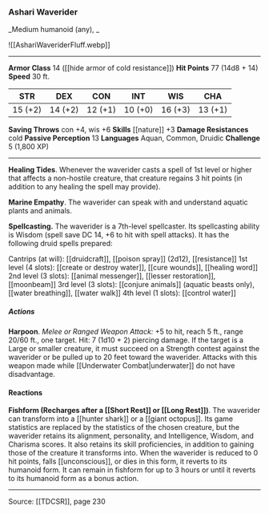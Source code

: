 ### Ashari Waverider
_Medium humanoid (any), _

![[AshariWaveriderFluff.webp]]




---

**Armor Class** 14 ([[hide armor of cold resistance]])
**Hit Points** 77 (14d8 + 14)
**Speed** 30 ft.

| STR     | DEX     | CON     | INT     | WIS     | CHA     |
|---------|---------|---------|---------|---------|---------|
| 15 (+2) | 14 (+2) | 12 (+1) | 10 (+0) | 16 (+3) | 13 (+1) |

**Saving Throws** con +4, wis +6
**Skills** [[nature]] +3
**Damage Resistances** cold
**Passive Perception** 13
**Languages** Aquan, Common, Druidic
**Challenge** 5 (1,800 XP)

---

**Healing Tides**. Whenever the waverider casts a spell of 1st level or higher that affects a non-hostile creature, that creature regains 3 hit points (in addition to any healing the spell may provide).

**Marine Empathy**. The waverider can speak with and understand aquatic plants and animals.

**Spellcasting.** The waverider is a 7th-level spellcaster. Its spellcasting ability is Wisdom (spell save DC 14, +6 to hit with spell attacks). It has the following druid spells prepared:

Cantrips (at will): [[druidcraft]], [[poison spray]] (2d12), [[resistance]]
1st level (4 slots): [[create or destroy water]], [[cure wounds]], [[healing word]]
2nd level (3 slots): [[animal messenger]], [[lesser restoration]], [[moonbeam]]
3rd level (3 slots): [[conjure animals]] (aquatic beasts only), [[water breathing]], [[water walk]]
4th level (1 slots): [[control water]]

##### Actions
**Harpoon**. _Melee or Ranged Weapon Attack:_ +5 to hit, reach 5 ft., range 20/60 ft., one target. Hit: 7 (1d10 + 2) piercing damage. If the target is a Large or smaller creature, it must succeed on a Strength contest against the waverider or be pulled up to 20 feet toward the waverider. Attacks with this weapon made while [[Underwater Combat|underwater]] do not have disadvantage.

#### Reactions
**Fishform (Recharges after a [[Short Rest]] or [[Long Rest]])**. The waverider can transform into a [[hunter shark]] or a [[giant octopus]]. Its game statistics are replaced by the statistics of the chosen creature, but the waverider retains its alignment, personality, and Intelligence, Wisdom, and Charisma scores. It also retains its skill proficiencies, in addition to gaining those of the creature it transforms into. When the waverider is reduced to 0 hit points, falls [[unconscious]], or dies in this form, it reverts to its humanoid form. It can remain in fishform for up to 3 hours or until it reverts to its humanoid form as a bonus action.


---

Source: [[TDCSR]], page 230